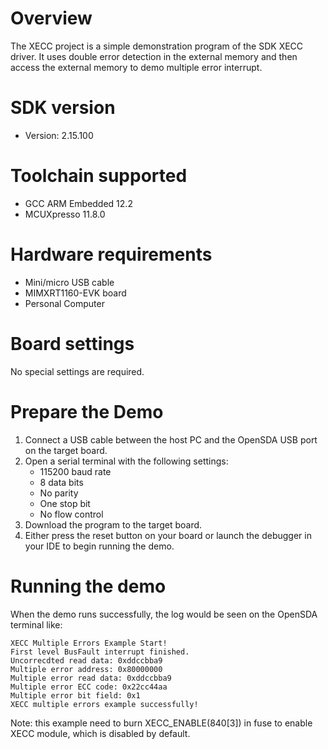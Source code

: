 Overview
========
The XECC project is a simple demonstration program of the SDK XECC driver. It uses double error detection in the external memory
and then access the external memory to demo multiple error interrupt.

SDK version
===========
- Version: 2.15.100

Toolchain supported
===================
- GCC ARM Embedded  12.2
- MCUXpresso  11.8.0

Hardware requirements
=====================
- Mini/micro USB cable
- MIMXRT1160-EVK board
- Personal Computer

Board settings
==============
No special settings are required.

Prepare the Demo
================
1.  Connect a USB cable between the host PC and the OpenSDA USB port on the target board.
2.  Open a serial terminal with the following settings:
    - 115200 baud rate
    - 8 data bits
    - No parity
    - One stop bit
    - No flow control
3.  Download the program to the target board.
4.  Either press the reset button on your board or launch the debugger in your IDE to begin running the demo.

Running the demo
================
When the demo runs successfully, the log would be seen on the OpenSDA terminal like:

~~~~~~~~~~~~~~~~~~~~~~~~~~~~~~~~~~~~~~~~~
XECC Multiple Errors Example Start!
First level BusFault interrupt finished.
Uncorrecdted read data: 0xddccbba9 
Multiple error address: 0x80000000 
Multiple error read data: 0xddccbba9 
Multiple error ECC code: 0x22cc44aa 
Multiple error bit field: 0x1 
XECC multiple errors example successfully!

~~~~~~~~~~~~~~~~~~~~~~~~~~~~~~~~~~~~~~~~~
Note: this example need to burn XECC_ENABLE(840[3]) in fuse to enable XECC module, which is disabled by default.
